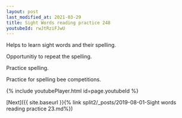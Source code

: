 ```yaml
---
layout: post
last_modified_at: 2021-03-29
title: Sight Words reading practice 248
youtubeId: rwJtRziFJwU
---
```

 
 
Helps to learn sight words and their spelling.

Opportunitiy to repeat the spelling. 

Practice spelling. 
 
Practice for spelling bee competitions. 
 
{% include youtubePlayer.html id=page.youtubeId %}
 
 

[Next]({{ site.baseurl }}{% link  split2/_posts/2019-08-01-Sight words reading practice 23.md%})
 
